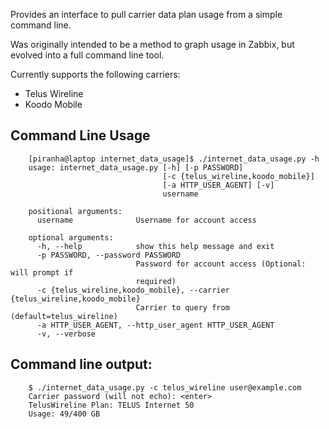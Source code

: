 Provides an interface to pull carrier data plan usage from a simple command line.

Was originally intended to be a method to graph usage in Zabbix, but evolved into a full command line tool.

Currently supports the following carriers:
- Telus Wireline
- Koodo Mobile


Command Line Usage
------

        [piranha@laptop internet_data_usage]$ ./internet_data_usage.py -h
        usage: internet_data_usage.py [-h] [-p PASSWORD]
                                      [-c {telus_wireline,koodo_mobile}]
                                      [-a HTTP_USER_AGENT] [-v]
                                      username

        positional arguments:
          username              Username for account access

        optional arguments:
          -h, --help            show this help message and exit
          -p PASSWORD, --password PASSWORD
                                Password for account access (Optional: will prompt if
                                required)
          -c {telus_wireline,koodo_mobile}, --carrier {telus_wireline,koodo_mobile}
                                Carrier to query from (default=telus_wireline)
          -a HTTP_USER_AGENT, --http_user_agent HTTP_USER_AGENT
          -v, --verbose


Command line output:
------

        $ ./internet_data_usage.py -c telus_wireline user@example.com
        Carrier password (will not echo): <enter> 
        TelusWireline Plan: TELUS Internet 50
        Usage: 49/400 GB

